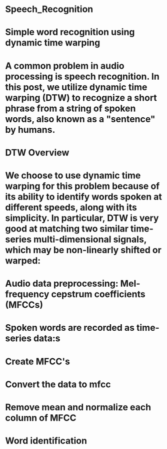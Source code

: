 # Speech_Recognition

# Simple word recognition using dynamic time warping

# A common problem in audio processing is speech recognition. In this post, we utilize dynamic time warping (DTW) to recognize a short phrase from a string of spoken words, also known as a "sentence" by humans. 

# DTW Overview

# We choose to use dynamic time warping for this problem because of its ability to identify words spoken at different speeds, along with its simplicity. In particular, DTW is very good at matching two similar time-series multi-dimensional signals, which may be non-linearly shifted or warped: 

#  Audio data preprocessing: Mel-frequency cepstrum coefficients (MFCCs)

# Spoken words are recorded as time-series data:s

# Create MFCC's
# Convert the data to mfcc
# Remove mean and normalize each column of MFCC 
# Word identification
